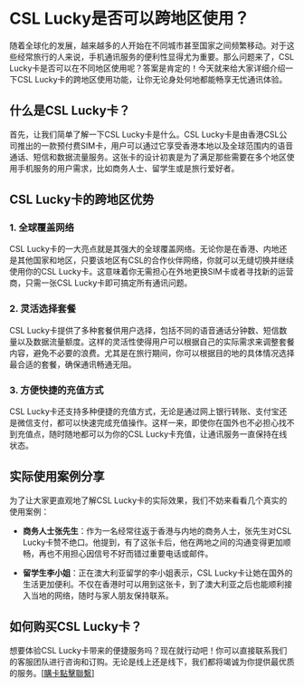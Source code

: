 # CSL Lucky是否可以跨地区使用？

随着全球化的发展，越来越多的人开始在不同城市甚至国家之间频繁移动。对于这些经常旅行的人来说，手机通讯服务的便利性显得尤为重要。那么问题来了，CSL Lucky卡是否可以在不同地区使用呢？答案是肯定的！今天就来给大家详细介绍一下CSL Lucky卡的跨地区使用功能，让你无论身处何地都能畅享无忧通讯体验。

## 什么是CSL Lucky卡？

首先，让我们简单了解一下CSL Lucky卡是什么。CSL Lucky卡是由香港CSL公司推出的一款预付费SIM卡，用户可以通过它享受香港本地以及全球范围内的语音通话、短信和数据流量服务。这张卡的设计初衷是为了满足那些需要在多个地区使用手机服务的用户需求，比如商务人士、留学生或是旅行爱好者。

## CSL Lucky卡的跨地区优势

### 1. 全球覆盖网络

CSL Lucky卡的一大亮点就是其强大的全球覆盖网络。无论你是在香港、内地还是其他国家和地区，只要该地区有CSL的合作伙伴网络，你就可以无缝切换并继续使用你的CSL Lucky卡。这意味着你无需担心在外地更换SIM卡或者寻找新的运营商，只需一张CSL Lucky卡即可搞定所有通讯问题。

### 2. 灵活选择套餐

CSL Lucky卡提供了多种套餐供用户选择，包括不同的语音通话分钟数、短信数量以及数据流量额度。这样的灵活性使得用户可以根据自己的实际需求来调整套餐内容，避免不必要的浪费。尤其是在旅行期间，你可以根据目的地的具体情况选择最合适的套餐，确保通讯畅通无阻。

### 3. 方便快捷的充值方式

CSL Lucky卡还支持多种便捷的充值方式，无论是通过网上银行转账、支付宝还是微信支付，都可以快速完成充值操作。这样一来，即使你在国外也不必担心找不到充值点，随时随地都可以为你的CSL Lucky卡充值，让通讯服务一直保持在线状态。

## 实际使用案例分享

为了让大家更直观地了解CSL Lucky卡的实际效果，我们不妨来看看几个真实的使用案例：

- **商务人士张先生**：作为一名经常往返于香港与内地的商务人士，张先生对CSL Lucky卡赞不绝口。他提到，有了这张卡后，他在两地之间的沟通变得更加顺畅，再也不用担心因信号不好而错过重要电话或邮件。
  
- **留学生李小姐**：正在澳大利亚留学的李小姐表示，CSL Lucky卡让她在国外的生活更加便利。不仅在香港时可以用到这张卡，到了澳大利亚之后也能顺利接入当地的网络，随时与家人朋友保持联系。

## 如何购买CSL Lucky卡？

想要体验CSL Lucky卡带来的便捷服务吗？现在就行动吧！你可以直接联系我们的客服团队进行咨询和订购。无论是线上还是线下，我们都将竭诚为你提供最优质的服务。[[購卡點擊聯繫](https://t.me/s/esim1088)]